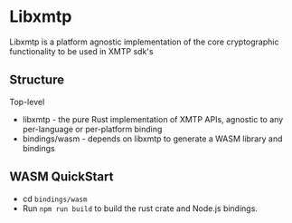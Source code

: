 
# Libxmtp

Libxmtp is a platform agnostic implementation of the core cryptographic functionality to be used in XMTP sdk's

## Structure

Top-level
- libxmtp - the pure Rust implementation of XMTP APIs, agnostic to any per-language or per-platform binding
- bindings/wasm - depends on libxmtp to generate a WASM library and bindings

## WASM QuickStart

- cd `bindings/wasm`
- Run `npm run build` to build the rust crate and Node.js bindings.
